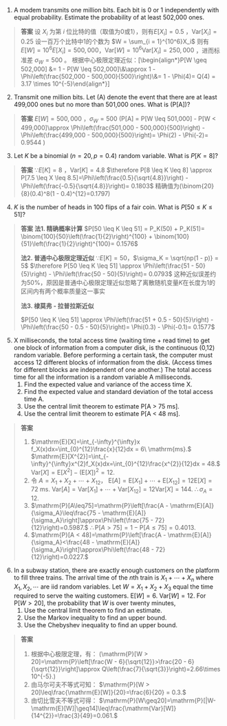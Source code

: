 1. A modem transmits one million bits. Each bit is 0 or 1 independently with equal probability. Estimate the probability of at least 502,000 ones. 
> **答案**
> 设 $X_i$ 为第 $i$ 位比特的值（取值为0或1），则有$E[X_i] = 0.5$ ，$\text{Var}[X_i] = 0.25$
> 设一百万个比特中1的个数为 $W = \sum_{i = 1}^{10^6}X_i$ 
> 则有 $E[W] = 10^6E[X_i] = 500,000$，$\text{Var}[W] = 10^6\text{Var}[X_i] = 250,000$ ，进而标准差 $\sigma_W = 500$ 。
> 根据中心极限定理近似：\[\begin{align*}P[W \geq 502,000] &= 1 - P[W \leq 502,000]\\&\approx 1 - \Phi\left(\frac{502,000 - 500,000}{500}\right)\\&= 1 - \Phi(4)= Q(4) = 3.17 \times 10^{-5}\end{align*}\]

2. Transmit one million bits. Let \(A\) denote the event that there are at least 499,000 ones but no more than 501,000 ones. What is \(P[A]\)? 
> **答案**
> $E[W] = 500,000$ ，$\sigma_W = 500$
> \(P[A] = P[W \leq 501,000] - P[W < 499,000]\approx \Phi\left(\frac{501,000 - 500,000}{500}\right) - \Phi\left(\frac{499,000 - 500,000}{500}\right)= \Phi(2) - \Phi(-2)= 0.9544
\)

3. Let $K$ be a binomial ($n = 20,p = 0.4$) random variable. What is $P[K = 8]$? 
> **答案**
> $\because E[K]=8$ ，$\text{Var}[K]=4.8$
> $\therefore P[8 \leq K \leq 8] \approx P[7.5 \leq X \leq 8.5]=\Phi\left(\frac{0.5}{\sqrt{4.8}}\right) - \Phi\left(\frac{-0.5}{\sqrt{4.8}}\right)= 0.1803$
> 精确值为\(\binom{20}{8}(0.4)^8(1 - 0.4)^{12}=0.1797\) 

4. $K$ is the number of heads in 100 flips of a fair coin. What is $P[50\leq K\leq51]$? 
> **答案**
> **法1. 精确概率计算**
> $P[50 \leq K \leq 51] = P_K(50) + P_K(51)= \binom{100}{50}\left(\frac{1}{2}\right)^{100} + \binom{100}{51}\left(\frac{1}{2}\right)^{100}= 0.1576$
> 
> **法2. 普通中心极限定理近似**
> $\because E[K] = 50$，$\sigma_K = \sqrt{np(1 - p)} = 5$
> $\therefore P[50 \leq K \leq 51] \approx \Phi\left(\frac{51 - 50}{5}\right) - \Phi\left(\frac{50 - 50}{5}\right)= 0.0793$
> 这种近似误差约为50%，原因是普通中心极限定理近似忽略了离散随机变量$K$在长度为1的区间内有两个概率质量这一事实
> 
> **法3. 棣莫弗 - 拉普拉斯近似**
> 
> $P[50 \leq K \leq 51] \approx \Phi\left(\frac{51 + 0.5 - 50}{5}\right) - \Phi\left(\frac{50 - 0.5 - 50}{5}\right)= \Phi(0.3) - \Phi(-0.1)= 0.1577$

5. X milliseconds, the total access time (waiting time + read time) to get one block of information from a computer disk, is the continuous (0,12) random variable. Before performing a certain task, the computer must access 12 different blocks of information from the disk. (Access times for different blocks are independent of one another.) The total access time for all the information is a random variable A milliseconds.
   1. Find the expected value and variance of the access time X.
   2. Find the expected value and standard deviation of the total access time A.
   3. Use the central limit theorem to estimate P[A > 75 ms].
   4. Use the central limit theorem to estimate P[A < 48 ms]. 
> **答案**
> 1. $\mathrm{E}[X]=\int_{-\infty}^{\infty}x f_X(x)dx=\int_{0}^{12}\frac{x}{12}dx = 6\ \mathrm{ms}.$
> $\mathrm{E}[X^{2}]=\int_{-\infty}^{\infty}x^{2}f_X(x)dx=\int_{0}^{12}\frac{x^{2}}{12}dx = 48.$
> $\mathrm{Var}[X]=\mathrm{E}[X^{2}]-(\mathrm{E}[X])^{2}=12$.
> 2. 令 $A = X_1+X_2+\cdots+X_{12}$，
> $\mathrm{E}[A]=\mathrm{E}[X_1]+\cdots+\mathrm{E}[X_{12}]=12\mathrm{E}[X]=72\ \mathrm{ms}.$
> $\mathrm{Var}[A]=\mathrm{Var}[X_1]+\cdots+\mathrm{Var}[X_{12}]=12\mathrm{Var}[X]=144.$
> $\therefore \sigma_A = 12$.
> 3. $\mathrm{P}[A\leq75]=\mathrm{P}\left[\frac{A - \mathrm{E}[A]}{\sigma_A}\leq\frac{75 - \mathrm{E}[A]}{\sigma_A}\right]\approx\Phi\left(\frac{75 - 72}{12}\right)=0.5987.$
> $\therefore \mathrm{P}[A > 75]=1-\mathrm{P}[A\leq75]=0.4013$.
> 4. $\mathrm{P}[A < 48]=\mathrm{P}\left[\frac{A - \mathrm{E}[A]}{\sigma_A}<\frac{48 - \mathrm{E}[A]}{\sigma_A}\right]\approx\Phi\left(\frac{48 - 72}{12}\right)=0.0227.$

6. In a subway station, there are exactly enough customers on the platform to fill three trains. The arrival time of the $n$th train is $X_1+\cdots+X_n$ where $X_1,X_2,\cdots$ are iid random variables. Let $W = X_1 + X_2 + X_3$ equal the time required to serve the waiting customers. $\mathrm{E}[W]=6$. $\mathrm{Var}[W]=12$. For $\mathrm{P}[W > 20]$, the probability that $W$ is over twenty minutes,
   1. Use the central limit theorem to find an estimate.
   2. Use the Markov inequality to find an upper bound.
   3. Use the Chebyshev inequality to find an upper bound.
> **答案**
> 1. 根据中心极限定理，有：
> \(\mathrm{P}[W > 20]=\mathrm{P}\left[\frac{W - 6}{\sqrt{12}}>\frac{20 - 6}{\sqrt{12}}\right]\approx Q\left(\frac{7}{\sqrt{3}}\right)=2.66\times 10^{-5}.\)
> 2. 由马尔可夫不等式可知：
> $\mathrm{P}[W > 20]\leq\frac{\mathrm{E}[W]}{20}=\frac{6}{20} = 0.3.$
> 3. 由切比雪夫不等式可得：
> $\mathrm{P}[W\geq20]=\mathrm{P}[|W-\mathrm{E}[W]|\geq14]\leq\frac{\mathrm{Var}[W]}{14^{2}}=\frac{3}{49}=0.061.$